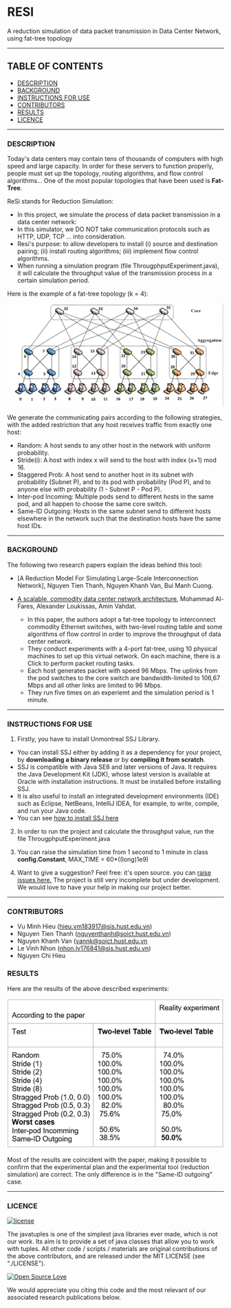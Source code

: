 # RESI
A reduction simulation of data packet transmission in Data Center Network, using fat-tree topology 

<hr>

## TABLE OF CONTENTS
- [DESCRIPTION](#description)
- [BACKGROUND](#background)
- [INSTRUCTIONS FOR USE](#instructions-for-use)
- [CONTRIBUTORS](#contributors)
- [RESULTS](#results)
- [LICENCE](#licence)

<hr>

### DESCRIPTION

Today's data centers may contain tens of thousands of computers with high speed and large capacity. In order for these servers to function properly, people must set up the topology, routing algorithms, and flow control algorithms... One of the most popular topologies that have been used is **Fat-Tree**.

ReSi stands for Reduction Simulation:

* In this project, we simulate the process of data packet transmission in a data center network:
* In this simulator, we DO NOT take communication protocols such as HTTP, UDP, TCP ... into consideration.
* Resi's purpose: to allow developers to install (i) source and destination pairing; (ii) install routing algorithms; (iii) implement flow control algorithms.
* When running a simulation program (file ThrougphputExperiment.java), it will calculate the throughput value of the transmission process in a certain simulation period. 

Here is the example of a fat-tree topology (k = 4):

![4-port fattree](fat-tree-topology.png)

We generate the communicating pairs according to the following strategies, with the added restriction that any host receives traffic from exactly one host:
- Random: A host sends to any other host in the network with uniform probability.
- Stride(i): A host with index x will send to the host with index (x+1) mod 16.
- Staggered Prob: A host send to another host in its subnet with probability (Subnet P), and to its pod with probability (Pod P), and to anyone else with probability   (1 - Subnet P - Pod P).
- Inter-pod Incoming: Multiple pods send to different hosts in the same pod, and all happen to choose the same core switch.
- Same-ID Outgoing: Hosts in the same subnet send to different hosts elsewhere in the network such that the destination hosts have the same host IDs.

<hr>

### BACKGROUND

The following two research papers explain the ideas behind this tool:
* [A Reduction Model For Simulating Large-Scale Interconnection Network], Nguyen Tien Thanh, Nguyen Khanh Van, Bui Manh Cuong.

* [A scalable, commodity data center network architecture](http://ccr.sigcomm.org/online/files/p63-alfares.pdf), Mohammad Al-Fares, Alexander Loukissas, Amin Vahdat.
  - In this paper, the authors adopt a fat-tree topology to interconnect commodity Ethernet switches, with two-level routing table and some algorithms of flow control
  in order to improve the throughput of data center network.
  - They conduct experiments with a 4-port fat-tree, using 10 physical machines to set up this virtual network. On each machine, there is a Click to perform packet
  routing tasks.
  - Each host generates packet with speed 96 Mbps. The uplinks from the pod switches to the core switch are bandwidth-limited to 106,67 Mbps and all other links are limited to 96 Mbps.
  - They run five times on an experiemt and the simulation period is 1 minute.
 
<hr>

### INSTRUCTIONS FOR USE

1. Firstly, you have to install Unmontreal SSJ Library. 
  * You can install SSJ either by adding it as a dependency for your project, by **downloading a binary release** or by **compiling it from scratch**.
  * SSJ is compatible with Java SE8 and later versions of Java. It requires the Java Development Kit (JDK), whose latest version is available at Oracle with installation instructions. It must be installed before installing SSJ.
  * It is also useful to install an integrated development environments (IDE) such as Eclipse, NetBeans, IntelliJ IDEA, for example, to write, compile, and run your Java code.
  * You can see [how to install SSJ here](https://github.com/umontreal-simul/ssj) 

2. In order to run the project and calculate the throughput value, run the file ThrougphputExperiment.java

4. You can raise the simulation time from 1 second to 1 minute in class **config.Constant**, MAX_TIME = 60*((long)1e9)

5. Want to give a suggestion? Feel free: it's open source. you can [raise issues here.](https://github.com/vuminhhieu1311/Resi/issues)
The project is still very incomplete but under development. We would love to have your help in making our project better.

<hr>

### CONTRIBUTORS

- Vu Minh Hieu (hieu.vm183917@sis.hust.edu.vn)
- Nguyen Tien Thanh (nguyenthanh@soict.hust.edu.vn)
- Nguyen Khanh Van (vannk@soict.hust.edu.vn
- Le Vinh Nhon (nhon.lv176841@sis.hust.edu.vn)
- Nguyen Chi Hieu

### RESULTS

Here are the results of the above described experiments:

![result](results.png)

Most of the results are coincident with the paper, making it possible to confirm that the experimental plan and the experimental tool (reduction simulation) are correct.
The only difference is in the "Same-ID outgoing" case.

<hr>

### LICENCE


[![license](https://img.shields.io/github/license/mashape/apistatus.svg?style=for-the-badge)](#)

The javatuples is one of the simplest java libraries ever made, which is not our work. Its aim is to provide a set of java classes that allow you to work with tuples. All other code / scripts / materials are original contributions of the above contributors, and are released under the MIT LICENSE (see "./LICENSE"). 



[![Open Source Love](https://badges.frapsoft.com/os/v2/open-source-200x33.png?v=103)](#)

We would appreciate you citing this code and the most relevant of our associated research publications below.


